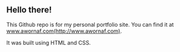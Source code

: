 ## Hello there!
This Github repo is for my personal portfolio site. You can find it at www.awornaf.com(http://www.awornaf.com).

It was built using HTML and CSS.